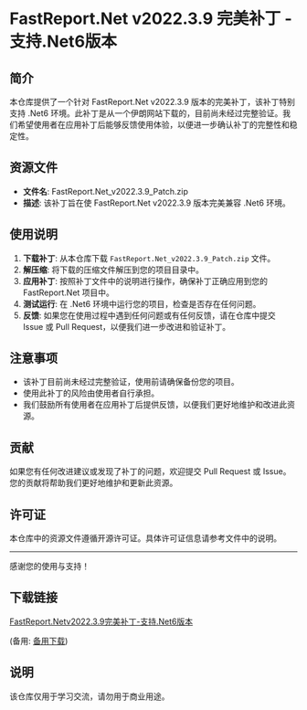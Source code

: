 # FastReport.Net v2022.3.9 完美补丁 - 支持.Net6版本

## 简介

本仓库提供了一个针对 FastReport.Net v2022.3.9 版本的完美补丁，该补丁特别支持 .Net6 环境。此补丁是从一个伊朗网站下载的，目前尚未经过完整验证。我们希望使用者在应用补丁后能够反馈使用体验，以便进一步确认补丁的完整性和稳定性。

## 资源文件

- **文件名**: FastReport.Net_v2022.3.9_Patch.zip
- **描述**: 该补丁旨在使 FastReport.Net v2022.3.9 版本完美兼容 .Net6 环境。

## 使用说明

1. **下载补丁**: 从本仓库下载 `FastReport.Net_v2022.3.9_Patch.zip` 文件。
2. **解压缩**: 将下载的压缩文件解压到您的项目目录中。
3. **应用补丁**: 按照补丁文件中的说明进行操作，确保补丁正确应用到您的 FastReport.Net 项目中。
4. **测试运行**: 在 .Net6 环境中运行您的项目，检查是否存在任何问题。
5. **反馈**: 如果您在使用过程中遇到任何问题或有任何反馈，请在仓库中提交 Issue 或 Pull Request，以便我们进一步改进和验证补丁。

## 注意事项

- 该补丁目前尚未经过完整验证，使用前请确保备份您的项目。
- 使用此补丁的风险由使用者自行承担。
- 我们鼓励所有使用者在应用补丁后提供反馈，以便我们更好地维护和改进此资源。

## 贡献

如果您有任何改进建议或发现了补丁的问题，欢迎提交 Pull Request 或 Issue。您的贡献将帮助我们更好地维护和更新此资源。

## 许可证

本仓库中的资源文件遵循开源许可证。具体许可证信息请参考文件中的说明。

---

感谢您的使用与支持！

## 下载链接
[FastReport.Netv2022.3.9完美补丁-支持.Net6版本](https://pan.quark.cn/s/78bc51a5bf76) 

(备用: [备用下载](https://pan.baidu.com/s/1iOi9hrT2nKLxWw5KHqZfXA?pwd=1234))

## 说明

该仓库仅用于学习交流，请勿用于商业用途。
